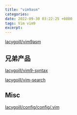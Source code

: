```yaml
---
title: "vim9asm"
categories: 
date: 2022-09-30 03:22:25 +0800
tags: Vim vim9
excerpt: 
---
```





[lacygoill/vim9asm](https://github.com/lacygoill/vim9asm)



## 兄弟产品

[lacygoill/vim9-syntax](https://github.com/lacygoill/vim9-syntax)

[lacygoill/vim-search](https://github.com/lacygoill/vim-search)


## Misc


[lacygoill/config/config/.vim](https://github.com/lacygoill/config/tree/master/.vim)



